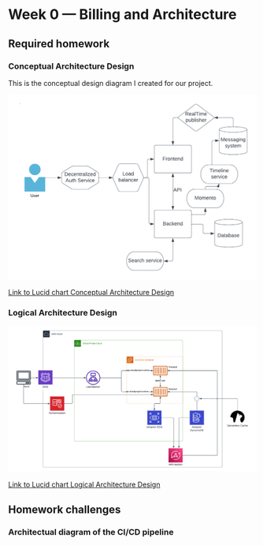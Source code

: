 # Week 0 — Billing and Architecture

## Required homework

### Conceptual Architecture Design

This is the conceptual design diagram I created for our project.

![Conceptual design](assets/conceptual_diagram.png)

[Link to Lucid chart Conceptual Architecture Design](https://lucid.app/lucidchart/fcd3ab72-8f02-44a9-845f-db2c66afed2a/edit?viewport_loc=-447%2C-71%2C2048%2C942%2C0_0&invitationId=inv_6888c504-d144-4521-83da-40d53ff26f43)

### Logical Architecture Design

![Logical design](assets/logical_diagram.png)

[Link to Lucid chart Logical Architecture Design](https://lucid.app/lucidchart/0da37d56-1063-454c-bf36-3c03219363e4/edit?invitationId=inv_4cd07f48-8140-438c-a811-5d2a229b9aec)

## Homework challenges

### Architectual diagram of the CI/CD pipeline
